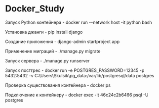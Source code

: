# Docker_Study

Запуск Python контейнера - 
docker run --network host -it python bash

Установка джанги - 
pip install django

Создание приложения - 
django-admin startproject app

Применение миграций - 
./manage.py migrate

Запуск сервера - 
./manage.py runserver

Запуск постгрес - 
docker run -e POSTGRES_PASSWORD=12345 -p 5432:5432 -v C:\Users\Skulsik\pg_data:/var/lib/postgresql/data postgres

Проверка существования контейнера - 
docker ps

Подключение к контейнеру - 
docker exec -it 46c24c2b6466 psql -U postgres
